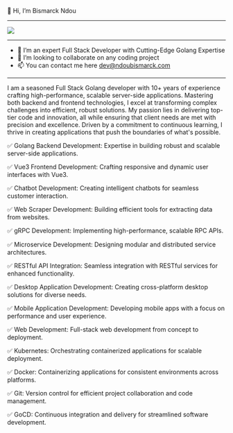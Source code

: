👋 Hi, I’m Bismarck Ndou

---
![](https://komarev.com/ghpvc/?username=ndoubismarck&color=007bfc&abbreviated=true&label=Profile%20Views&style=for-the-badge)

---
- 👀 I’m an expert Full Stack Developer with Cutting-Edge Golang Expertise
- 💞️ I’m looking to collaborate on any coding project
- 📫 You can contact me here dev@ndoubismarck.com

---
I am a seasoned Full Stack Golang developer with 10+ years of experience crafting high-performance, scalable server-side applications. Mastering both backend and frontend technologies, I excel at transforming complex challenges into efficient, robust solutions. My passion lies in delivering top-tier code and innovation, all while ensuring that client needs are met with precision and excellence. Driven by a commitment to continuous learning, I thrive in creating applications that push the boundaries of what's possible.

✅ Golang Backend Development: Expertise in building robust and scalable server-side applications.

✅ Vue3 Frontend Development: Crafting responsive and dynamic user interfaces with Vue3.

✅ Chatbot Development: Creating intelligent chatbots for seamless customer interaction.

✅ Web Scraper Development: Building efficient tools for extracting data from websites.

✅ gRPC Development: Implementing high-performance, scalable RPC APIs.

✅ Microservice Development: Designing modular and distributed service architectures.

✅ RESTful API Integration: Seamless integration with RESTful services for enhanced functionality.

✅ Desktop Application Development: Creating cross-platform desktop solutions for diverse needs.

✅ Mobile Application Development: Developing mobile apps with a focus on performance and user experience.

✅ Web Development: Full-stack web development from concept to deployment.

✅ Kubernetes: Orchestrating containerized applications for scalable deployment.

✅ Docker: Containerizing applications for consistent environments across platforms.

✅ Git: Version control for efficient project collaboration and code management.

✅ GoCD: Continuous integration and delivery for streamlined software development.
